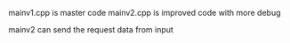 mainv1.cpp is master code
mainv2.cpp is improved code with more debug

mainv2 can send the request data from input